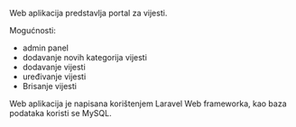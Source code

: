 Web aplikacija predstavlja portal za vijesti.

Mogućnosti:
- admin panel 
- dodavanje novih kategorija vijesti
- dodavanje vijesti
- uređivanje vijesti
- Brisanje vijesti
    
Web aplikacija je napisana korištenjem Laravel Web frameworka, kao baza podataka koristi se MySQL.
